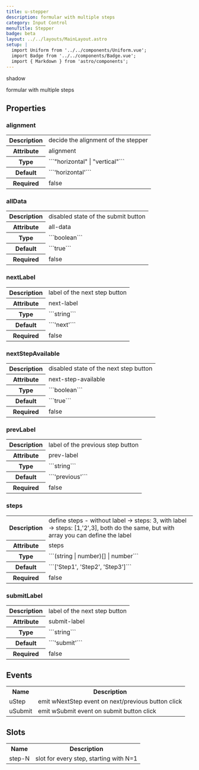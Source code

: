```yaml
---
title: u-stepper
description: formular with multiple steps
category: Input Control
menuTitle: Stepper
badge: beta
layout: ../../layouts/MainLayout.astro
setup: |
  import Uniform from '../../components/Uniform.vue';
  import Badge from '../../components/Badge.vue';
  import { Markdown } from 'astro/components';
---
```


<Badge> shadow </Badge>

formular with multiple steps

## Properties

### alignment

<table>
<tr><th>Description</th><td><Markdown>decide the alignment of the stepper</Markdown></td></tr>
<tr><th>Attribute</th><td><Markdown>alignment</Markdown></td></tr>
<tr><th>Type</th><td><Markdown>```"horizontal" | "vertical"```</Markdown></td></tr>
<tr><th>Default</th><td><Markdown>```'horizontal'```</Markdown></td></tr>
<tr><th>Required</th><td><Markdown>false</Markdown></td></tr>
</table>

### allData

<table>
<tr><th>Description</th><td><Markdown>disabled state of the submit button</Markdown></td></tr>
<tr><th>Attribute</th><td><Markdown>all-data</Markdown></td></tr>
<tr><th>Type</th><td><Markdown>```boolean```</Markdown></td></tr>
<tr><th>Default</th><td><Markdown>```true```</Markdown></td></tr>
<tr><th>Required</th><td><Markdown>false</Markdown></td></tr>
</table>

### nextLabel

<table>
<tr><th>Description</th><td><Markdown>label of the next step button</Markdown></td></tr>
<tr><th>Attribute</th><td><Markdown>next-label</Markdown></td></tr>
<tr><th>Type</th><td><Markdown>```string```</Markdown></td></tr>
<tr><th>Default</th><td><Markdown>```'next'```</Markdown></td></tr>
<tr><th>Required</th><td><Markdown>false</Markdown></td></tr>
</table>

### nextStepAvailable

<table>
<tr><th>Description</th><td><Markdown>disabled state of the next step button</Markdown></td></tr>
<tr><th>Attribute</th><td><Markdown>next-step-available</Markdown></td></tr>
<tr><th>Type</th><td><Markdown>```boolean```</Markdown></td></tr>
<tr><th>Default</th><td><Markdown>```true```</Markdown></td></tr>
<tr><th>Required</th><td><Markdown>false</Markdown></td></tr>
</table>

### prevLabel

<table>
<tr><th>Description</th><td><Markdown>label of the previous step button</Markdown></td></tr>
<tr><th>Attribute</th><td><Markdown>prev-label</Markdown></td></tr>
<tr><th>Type</th><td><Markdown>```string```</Markdown></td></tr>
<tr><th>Default</th><td><Markdown>```'previous'```</Markdown></td></tr>
<tr><th>Required</th><td><Markdown>false</Markdown></td></tr>
</table>

### steps

<table>
<tr><th>Description</th><td><Markdown>define steps -
without label -> steps: 3,
with label -> steps: [1,'2',3],
both do the same, but with array you can define the label</Markdown></td></tr>
<tr><th>Attribute</th><td><Markdown>steps</Markdown></td></tr>
<tr><th>Type</th><td><Markdown>```(string | number)[] | number```</Markdown></td></tr>
<tr><th>Default</th><td><Markdown>```['Step1', 'Step2', 'Step3']```</Markdown></td></tr>
<tr><th>Required</th><td><Markdown>false</Markdown></td></tr>
</table>

### submitLabel

<table>
<tr><th>Description</th><td><Markdown>label of the next step button</Markdown></td></tr>
<tr><th>Attribute</th><td><Markdown>submit-label</Markdown></td></tr>
<tr><th>Type</th><td><Markdown>```string```</Markdown></td></tr>
<tr><th>Default</th><td><Markdown>```'submit'```</Markdown></td></tr>
<tr><th>Required</th><td><Markdown>false</Markdown></td></tr>
</table>

## Events

<table>
<tr><th>Name</th><th>Description</th></tr>

<tr><td><Markdown>uStep</Markdown></td><td><Markdown>emit wNextStep event on next/previous button click</Markdown></td></tr>
<tr><td><Markdown>uSubmit</Markdown></td><td><Markdown>emit wSubmit event on submit button click</Markdown></td></tr></table>

## Slots

<table>
<tr><th>Name</th><th>Description</th></tr>

<tr><td><Markdown>step-N</Markdown></td><td><Markdown>slot for every step, starting with N=1</Markdown></td></tr></table>

